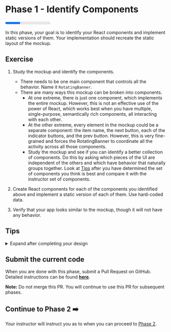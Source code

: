 # Phase 1 - Identify Components

<progress value="1" max="3"></progress>

In this phase, your goal is to identify your React components and implement static versions of them. Your implementation should recreate the static layout of the mockup.

## Exercise

1. Study the mockup and identify the components.

   - There needs to be one main component that controls all the behavior. Name it `RotatingBanner`.
   - There are many ways this mockup can be broken into components.
     - At one extreme, there is just one component, which implements the entire mockup. However, this is not an effective use of the power of React, which works best when you have multiple, single-purpose, semantically rich components, all interacting with each other.
     - At the other extreme, every element in the mockup could be a separate component: the item name, the next button, each of the indicator buttons, and the prev button. However, this is very fine-grained and forces the RotatingBanner to coordinate all the activity across all those components.
     - Study the mockup and see if you can identify a better collection of components. Do this by asking which pieces of the UI are independent of the others and which have behavior that naturally groups together. Look at [Tips](#tips) after you have determined the set of components you think is best and compare it with the instructor set of components.

1. Create React components for each of the components you identified above and implement a static version of each of them. Use hard-coded data.
1. Verify that your app looks similar to the mockup, though it will not have any behavior.

## Tips

<details markdown="1">

  <summary>Expand after completing your design</summary>

  <p>Although other breakdowns are possible, a logical breakdown has 5 components:</p>

  <ul>
    <li>The main component, <code class="language-plaintext highlighter-rouge">RotatingBanner</code></li>
    <li>The <code class="language-plaintext highlighter-rouge">Banner</code> component that displays the name of the current item</li>
    <li>The <code class="language-plaintext highlighter-rouge">NextButton</code> component that renders a "Next" button for cycling to the next item</li>
    <li>The <code class="language-plaintext highlighter-rouge">PrevButton</code> component that renders a "Prev" button for cycling to the previous item</li>
    <li>The <code class="language-plaintext highlighter-rouge">Indicators</code> component that renders a list of buttons, each displaying an index, for cycling to a specific item; the current item will be highlighted</li>
  </ul>

  <p>These components will be used in the remaining phases.</p>

</details>

## Submit the current code

When you are done with this phase, submit a Pull Request on GitHub. Detailed instructions can be found [**here**](https://lms.learningfuze.com/code-guides/Learning-Fuze/curriculum/submitting-your-solution).

**Note:** Do not merge this PR. You will continue to use this PR for subsequent phases.

## Continue to Phase 2 ➡️

Your instructor will instruct you as to when you can proceed to [Phase 2](../phase2/).
